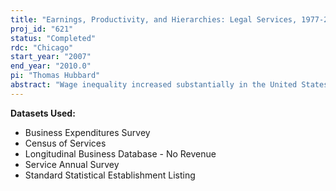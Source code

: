 ```yaml
---
title: "Earnings, Productivity, and Hierarchies: Legal Services, 1977-2007"
proj_id: "621"
status: "Completed"
rdc: "Chicago"
start_year: "2007"
end_year: "2010.0"
pi: "Thomas Hubbard"
abstract: "Wage inequality increased substantially in the United States during the past quarter century. The sources of this increase and its public policy implications have been controversial, both within academia and among policy makers. Much of the debate has surrounded whether this increase was due to technological factors, such as the diffusion of information technology, or to policy changes, such as reductions in the minimum wage (in real terms).  Economists have proposed that organizational structure affects wage inequality and can amplify the effect of technological factors, especially in contexts where production is human-capital intensive. Understanding what affects wage inequality in human-capital-intensive sectors is particularly important because these sectors occupy a high and growing share of U.S. economy and because many government policies aimed at raising wages at the low end do so by increasing these workers’ human capital. If wages are affected not just by individuals’ human capital, but the organizational structure in which individuals’ work, one can make these policies more productive by applying them in organizational contexts where they are likely to have the greatest impact on wages. This proposal examines the quality of the 2002 Census of Services data for legal services firms, compares their quality to that of previous census of Services, and produces estimates of number of lawyers that extend a series that the Census Bureau published for 20 years but failed to publish in 2002. The research also investigates how the organization of legal services—in particular, firms’ hierarchical structure—has changed over time, characterizes the distribution of wages in this industry and how it has changed over time, and analyzes relationships between changes in hierarchies and changes in the wage distribution. The latter will lead to a better understanding of wage inequality not only in legal services, but also in human-capital-intensive sectors (such as services) more broadly."
---
```


**Datasets Used:**

  - Business Expenditures Survey 
  - Census of Services 
  - Longitudinal Business Database - No Revenue 
  - Service Annual Survey 
  - Standard Statistical Establishment Listing 

